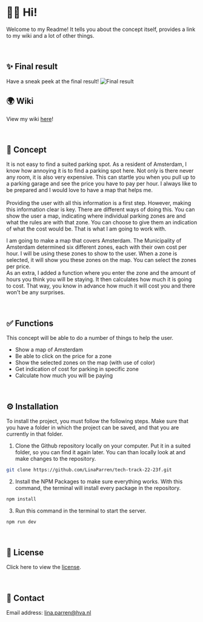 # 👋🏻 Hi!

Welcome to my Readme! It tells you about the concept itself, provides a link to my wiki and a lot of other things.

<br>

## ✨ Final result
Have a sneak peek at the final result!
<img src="./images/result.png" alt="Final result">

## 🌍 Wiki
View my wiki <a href ="https://github.com/LinaParren/tech-track-22-23f/wiki">here</a>!

<br>

## 🚗 Concept
It is not easy to find a suited parking spot. As a resident of Amsterdam, I know how annoying it is to find a parking spot here. Not only is there never any room, it is also very expensive. This can startle you when you pull up to a parking garage and see the price you have to pay per hour. I always like to be prepared and I would love to have a map that helps me. <br> <br>
Providing the user with all this information is a first step. However, making this information clear is key. There are different ways of doing this. You can show the user a map, indicating where individual parking zones are and what the rules are with that zone. You can choose to give them an indication of what the cost would be. That is what I am going to work with. <br>

I am going to make a map that covers Amsterdam. The Municipality of Amsterdam determined six different zones, each with their own cost per hour. I will be using these zones to show to the user. When a zone is selected, it will show you these zones on the map. You can select the zones per price. <br>
As an extra, I added a function where you enter the zone and the amount of hours you think you will be staying. It then calculates how much it is going to cost. That way, you know in advance how much it will cost you and there won't be any surprises. 

<br>

## ✅ Functions
This concept will be able to do a number of things to help the user. 
- Show a map of Amsterdam
- Be able to click on the price for a zone
- Show the selected zones on the map (with use of color)
- Get indication of cost for parking in specific zone
- Calculate how much you will be paying

<br>

## ⚙️ Installation
To install the project, you must follow the following steps. Make sure that you have a folder in which the project can be saved, and that you are currently in that folder. 

1. Clone the Github repository locally on your computer. Put it in a suited folder, so you can find it again later. You can than locally look at and make changes to the repository.
  ```sh
  git clone https://github.com/LinaParren/tech-track-22-23f.git
  ```

2. Install the NPM Packages to make sure everything works. With this command, the terminal will install every package in the repository. 
  ```sh
  npm install
  ```
 
3. Run this command in the terminal to start the server. 
  ```sh
  npm run dev
  ```

<br>

## 🪪 License
Click here to view the <a href='https://github.com/LinaParren/tech-track-22-23f/blob/main/LICENSE'>license</a>.

<br>

## 📧 Contact
Email address: lina.parren@hva.nl
